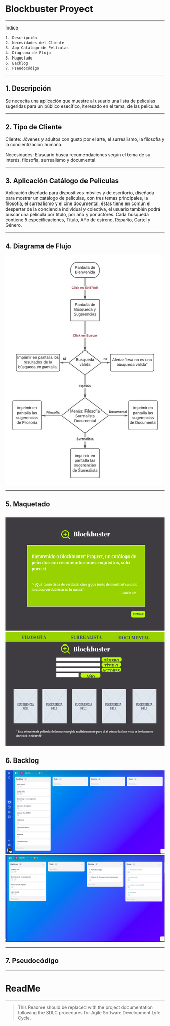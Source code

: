 # Blockbuster Proyect

---
Índice

    1. Descripción 
    2. Necesidades del Cliente
    3. App Catálogo de Películas 
    4. Diagrama de Flujo
    5. Maquetado
    6. Backlog
    7. Pseudocódigo
    
---
## 1. Descripción 

Se nececita una aplicación que muestre al usuario una lista de películas sugeridas para un público esecífico, iteresado en el tema, de las películas.

---
## 2. Tipo de Cliente 

Cliente:
Jóvenes y adultos con gusto por el arte, el surrealismo, la filosofía y la concientización humana. 

Necesidades:
Elusuario busca recomendaciones según el tema de su interés, filosofía, surrealismo y documental.

---
## 3. Aplicación Catálogo de Películas

Aplicación diseñada para dispositivos móviles y de escritorio, diseñada para mostrar un catálogo de películas, con tres temas principales, la filosofía, el surrealismo y el cine documental, éstas tiene en común el despertar de la conciencia individual y colectiva, el usuario también podrá buscar una película por título, por año y por actores. Cada busqueda contiene 5 especificaciones, Título, Año de estreno, Reparto, Cartel y Género. 

---
## 4. Diagrama de Flujo
![Diagrama](./assets/Diagrama.jpeg)

---
## 5. Maquetado
![Maquetado](./assets/Bienvenida.png) ![Maquetado](./assets/Busqueda.png) 
---
## 6. Backlog
![Backlog](./assets/Ora1.png) ![Backlog](./assets/Ora2.png) 

---
## 7. Pseudocódigo
---
# ReadMe

---

> This Readme should be replaced with the project documentation following the SDLC procedures for Agile Software Development Lyfe Cycle.
